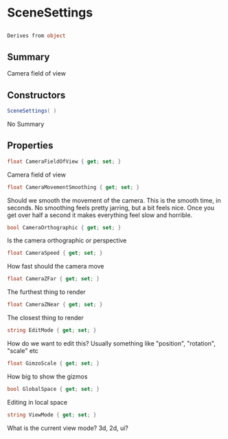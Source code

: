 # SceneSettings

## 
```c#
Derives from object
```

## Summary

Camera field of view
## Constructors

```c#
SceneSettings( ) 
```
No Summary
## Properties

```c#
float CameraFieldOfView { get; set; } 
```
Camera field of view
```c#
float CameraMovementSmoothing { get; set; } 
```
Should we smooth the movement of the camera. This is the smooth time, in seconds. No smoothing
feels pretty jarring, but a bit feels nice. Once you get over half a second it makes everything feel
slow and horrible.
```c#
bool CameraOrthographic { get; set; } 
```
Is the camera orthographic or perspective
```c#
float CameraSpeed { get; set; } 
```
How fast should the camera move
```c#
float CameraZFar { get; set; } 
```
The furthest thing to render
```c#
float CameraZNear { get; set; } 
```
The closest thing to render
```c#
string EditMode { get; set; } 
```
How do we want to edit this? Usually something like "position", "rotation", "scale" etc
```c#
float GimzoScale { get; set; } 
```
How big to show the gizmos
```c#
bool GlobalSpace { get; set; } 
```
Editing in local space
```c#
string ViewMode { get; set; } 
```
What is the current view mode? 3d, 2d, ui?
